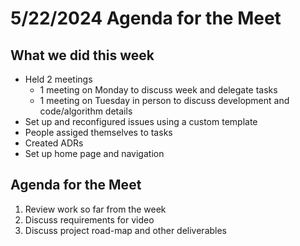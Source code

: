 # 5/22/2024 Agenda for the Meet

## What we did this week

* Held 2 meetings
  * 1 meeting on Monday to discuss week and delegate tasks
  * 1 meeting on Tuesday in person to discuss development and code/algorithm details
* Set up and reconfigured issues using a custom template
* People assiged themselves to tasks
* Created ADRs
* Set up home page and navigation
 
## Agenda for the Meet
1. Review work so far from the week
2. Discuss requirements for video
3. Discuss project road-map and other deliverables
